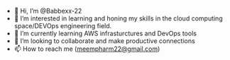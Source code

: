 - 👋 Hi, I’m @Babbexx-22
- 👀 I’m interested in learning and honing my skills in the cloud computing space/DEVOps engineering field.
- 🌱 I’m currently learning AWS infrasturctures and DevOps tools
- 💞️ I’m looking to collaborate and make productive connections
- 📫 How to reach me (meempharm22@gmail.com)

<!---
Babbexx-22/Babbexx-22 is a ✨ special ✨ repository because its `README.md` (this file) appears on your GitHub profile.
You can click the Preview link to take a look at your changes.
--->
